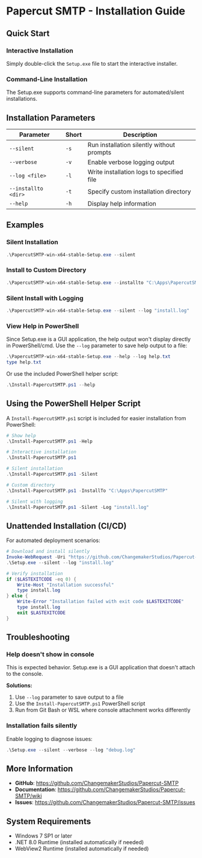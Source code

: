 # Papercut SMTP - Installation Guide

## Quick Start

### Interactive Installation
Simply double-click the `Setup.exe` file to start the interactive installer.

### Command-Line Installation

The Setup.exe supports command-line parameters for automated/silent installations.

## Installation Parameters

| Parameter | Short | Description |
|-----------|-------|-------------|
| `--silent` | `-s` | Run installation silently without prompts |
| `--verbose` | `-v` | Enable verbose logging output |
| `--log <file>` | `-l` | Write installation logs to specified file |
| `--installto <dir>` | `-t` | Specify custom installation directory |
| `--help` | `-h` | Display help information |

## Examples

### Silent Installation
```powershell
.\PapercutSMTP-win-x64-stable-Setup.exe --silent
```

### Install to Custom Directory
```powershell
.\PapercutSMTP-win-x64-stable-Setup.exe --installto "C:\Apps\PapercutSMTP"
```

### Silent Install with Logging
```powershell
.\PapercutSMTP-win-x64-stable-Setup.exe --silent --log "install.log"
```

### View Help in PowerShell
Since Setup.exe is a GUI application, the help output won't display directly in PowerShell/cmd.
Use the `--log` parameter to save help output to a file:

```powershell
.\PapercutSMTP-win-x64-stable-Setup.exe --help --log help.txt
type help.txt
```

Or use the included PowerShell helper script:
```powershell
.\Install-PapercutSMTP.ps1 --help
```

## Using the PowerShell Helper Script

A `Install-PapercutSMTP.ps1` script is included for easier installation from PowerShell:

```powershell
# Show help
.\Install-PapercutSMTP.ps1 -Help

# Interactive installation
.\Install-PapercutSMTP.ps1

# Silent installation
.\Install-PapercutSMTP.ps1 -Silent

# Custom directory
.\Install-PapercutSMTP.ps1 -InstallTo "C:\Apps\PapercutSMTP"

# Silent with logging
.\Install-PapercutSMTP.ps1 -Silent -Log "install.log"
```

## Unattended Installation (CI/CD)

For automated deployment scenarios:

```powershell
# Download and install silently
Invoke-WebRequest -Uri "https://github.com/ChangemakerStudios/Papercut-SMTP/releases/latest/download/PapercutSMTP-win-x64-stable-Setup.exe" -OutFile "Setup.exe"
.\Setup.exe --silent --log "install.log"

# Verify installation
if ($LASTEXITCODE -eq 0) {
    Write-Host "Installation successful"
    type install.log
} else {
    Write-Error "Installation failed with exit code $LASTEXITCODE"
    type install.log
    exit $LASTEXITCODE
}
```

## Troubleshooting

### Help doesn't show in console
This is expected behavior. Setup.exe is a GUI application that doesn't attach to the console.

**Solutions:**
1. Use `--log` parameter to save output to a file
2. Use the `Install-PapercutSMTP.ps1` PowerShell script
3. Run from Git Bash or WSL where console attachment works differently

### Installation fails silently
Enable logging to diagnose issues:
```powershell
.\Setup.exe --silent --verbose --log "debug.log"
```

## More Information

- **GitHub**: https://github.com/ChangemakerStudios/Papercut-SMTP
- **Documentation**: https://github.com/ChangemakerStudios/Papercut-SMTP/wiki
- **Issues**: https://github.com/ChangemakerStudios/Papercut-SMTP/issues

## System Requirements

- Windows 7 SP1 or later
- .NET 8.0 Runtime (installed automatically if needed)
- WebView2 Runtime (installed automatically if needed)
